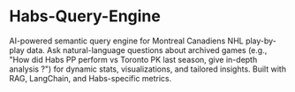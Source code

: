 # Habs-Query-Engine
AI-powered semantic query engine for Montreal Canadiens NHL play-by-play data. Ask natural-language questions about archived games (e.g., "How did Habs PP perform vs Toronto PK last season, give in-depth analysis ?") for dynamic stats, visualizations, and tailored insights. Built with RAG, LangChain, and Habs-specific metrics.
